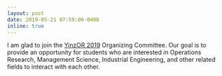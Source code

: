```yaml
---
layout: post
date: 2019-05-21 07:59:00-0400
inline: true
---
```


I am glad to join the [YinzOR 2019](https://2019yinzorstudentconference.wordpress.com/) Organizing Committee. Our goal is to provide an opportunity for students who are interested in Operations Research, Management Science, Industrial Engineering, and other related fields to interact with each other.